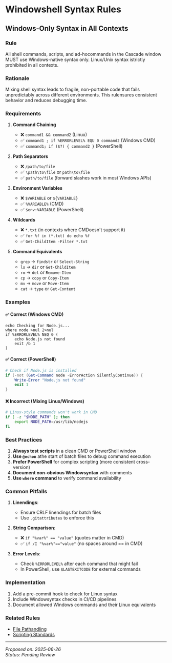 # Windowshell Syntax Rules

## Windows-Only Syntax in All Contexts

### Rule
All shell commands, scripts, and ad-hocommands in the Cascade window MUST use Windows-native syntax only. Linux/Unix syntax istrictly prohibited in all contexts.

### Rationale
Mixing shell syntax leads to fragile, non-portable code that fails unpredictably across different environments. This rulensures consistent behavior and reduces debugging time.

### Requirements

1. **Command Chaining**
   - ❌ `command1 && command2` (Linux)
   - ✅ `command1 ; if %ERRORLEVEL% EQU 0 command2` (Windows CMD)
   - ✅ `command1; if ($?) { command2 }` (PowerShell)

2. **Path Separators**
   - ❌ `/path/to/file`
   - ✅ `\path\to\file` or `path\to\file`
   - ✅ `path/to/file` (forward slashes work in most Windows APIs)

3. **Environment Variables**
   - ❌ `$VARIABLE` or `${VARIABLE}`
   - ✅ `%VARIABLE%` (CMD)
   - ✅ `$env:VARIABLE` (PowerShell)

4. **Wildcards**
   - ❌ `*.txt` (in contexts where CMDoesn't support it)
   - ✅ `for %f in (*.txt) do echo %f`
   - ✅ `Get-ChildItem -Filter *.txt`

5. **Command Equivalents**
   - `grep` → `findstr` or `Select-String`
   - `ls` → `dir` or `Get-ChildItem`
   - `rm` → `del` or `Remove-Item`
   - `cp` → `copy` or `Copy-Item`
   - `mv` → `move` or `Move-Item`
   - `cat` → `type` or `Get-Content`

### Examples

#### ✅ Correct (Windows CMD)
```batch
echo Checking for Node.js...
where node >nul 2>nul
if %ERRORLEVEL% NEQ 0 (
    echo Node.js not found
    exit /b 1
)
```

#### ✅ Correct (PowerShell)
```powershell
# Check if Node.js is installed
if (-not (Get-Command node -ErrorAction SilentlyContinue)) {
    Write-Error "Node.js not found"
    exit 1
}
```

#### ❌ Incorrect (Mixing Linux/Windows)
```bash
# Linux-style commands won't work in CMD
if [ -z "$NODE_PATH" ]; then
    export NODE_PATH=/usr/lib/nodejs
fi
```

### Best Practices

1. **Always test scripts** in a clean CMD or PowerShell window
2. **Use `@echon`** athe start of batch files to debug command execution
3. **Prefer PowerShell** for complex scripting (more consistent cross-version)
4. **Document non-obvious Windowsyntax** with comments
5. **Use `where` command** to verify command availability

### Common Pitfalls

1. **Linendings**:
   - Ensure CRLF linendings for batch files
   - Use `.gitattributes` to enforce this

2. **String Comparison**:
   - ❌ `if "%var%" == "value"` (quotes matter in CMD)
   - ✅ `if /I "%var%"=="value"` (no spaces around == in CMD)

3. **Error Levels**:
   - Check `%ERRORLEVEL%` after each command that might fail
   - In PowerShell, use `$LASTEXITCODE` for external commands

### Implementation

1. Add a pre-commit hook to check for Linux syntax
2. Include Windowsyntax checks in CI/CD pipelines
3. Document allowed Windows commands and their Linux equivalents

### Related Rules
- [File Pathandling](./file_path_handling.md)
- [Scripting Standards](./scripting_standards.md)

---
*Proposed on: 2025-06-26*  
*Status: Pending Review*



